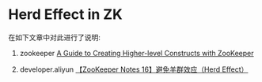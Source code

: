 # Herd Effect in ZK

在如下文章中对此进行了说明:

1) zookeeper [A Guide to Creating Higher-level Constructs with ZooKeeper](https://zookeeper.apache.org/doc/r3.6.2/recipes.html)

2) developer.aliyun [【ZooKeeper Notes 16】避免羊群效应（Herd Effect）](https://developer.aliyun.com/article/427024)


